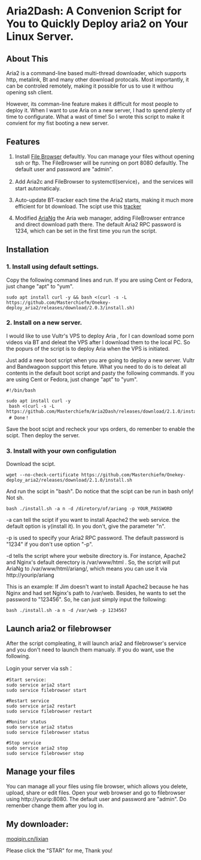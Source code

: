 # Aria2Dash: A Convenion Script for You to Quickly Deploy aria2 on Your Linux Server.


## About This
Aria2 is a command-line based multi-thread downloader, which supports http, metalink, Bt and many other download protocals. Most importantly, it can be controled remotely, making it possible for us to use it withou opening ssh client. 

However, its comman-line feature makes it difficult for most people to deploy it. When I want to use Aria on a new server, I had to spend plenty of time to configurate. What a wast of time! So I wrote this script to make it convient for my fist booting a new server.

## Features
1. Install [File Browser](https://filebrowser.xyz) defaultly. You can manage your files without opening ssh or ftp. The FileBrowser will be running on port 8080 defaultly. The default user and password are "admin".

2. Add Aria2c and FileBrowser to systemctl(service)，and the services will start automaticaly.

3. Auto-update BT-tracker each time the Aria2 starts, making it much more efficient for bt download. The scipt use this [tracker](https://raw.githubusercontent.com/ngosang/trackerslist/master/trackers_all.txt)

4. Modified [AriaNg](https://github.com/mayswind/AriaNg) the Aria web manager, adding FileBrowser entrance and direct download path there. The default Aria2 RPC password is 1234, which can be set in the first time you run the script. 


## Installation

### 1. Install using default settings.
Copy the following command lines and run. If you are using Cent or Fedora, just change "apt" to "yum".

```
sudo apt install curl -y && bash <(curl -s -L https://github.com/Masterchiefm/Onekey-deploy_aria2/releases/download/2.0.3/install.sh)
```

### 2. Install on a new server.
I would like to use Vultr's VPS to deploy Aria , for I can download some porn videos via BT and deleat the VPS after I download them to the local PC. So the popurs of the script is to deploy Aria when the VPS is initiated.

Just add a new boot script when you are going to deploy a new server. Vultr and Bandwagoon support this feture. What you need to do is to deleat all contents in the default boot script and pasty the following commands.
If you are using Cent or Fedora, just change "apt" to "yum".


```
#!/bin/bash

sudo apt install curl -y
 bash <(curl -s -L https://github.com/Masterchiefm/Aria2Dash/releases/download/2.1.0/install.sh)
 # Done！
```
Save the boot scipt and recheck your vps orders, do remenber to enable the scipt. Then deploy the server. 

### 3. Install with your own configulation
Download the scipt.
```
wget --no-check-certificate https://github.com/Masterchiefm/Onekey-deploy_aria2/releases/download/2.1.0/install.sh
```
And run the scipt in "bash". Do notice that the scipt can be run in bash only! Not sh.
```
bash ./install.sh -a n -d /diretory/of/ariang -p YOUR_PASSWORD
```


-a can tell the scipt if you want to install Apache2 the web service. the default option is y(install it). In you don't, give the parameter "n".

-p is used to specify your Aria2 RPC password. The default password is "1234" if you don't use option "-p".

-d tells the script where your website directory is. For instance, Apache2 and Nginx's default derectory is /var/www/html . So, the script will put AriaNg to /var/www/html/ariang/, which means you can use it via http://yourip/ariang



This is an example:
If Jim doesn't want to install Apache2 because he has Nginx and had set Nginx's path to /var/web. Besides, he wants to set the password to "123456". So, he can just simply input the following:
```
bash ./install.sh -a n -d /var/web -p 1234567
```


## Launch aria2 or filebrowser
After the script compleating, it will launch aria2 and filebrowser's service and you don't need to launch them manualy. If you do want, use the following.

Login your server via ssh：
```
#Start service:
sudo service aria2 start
sudo service filebrowser start

#Restart service 
sudo service aria2 restart
sudo service filebrowser restart

#Monitor status
sudo service aria2 status
sudo service filebrowser status

#Stop service
sudo service aria2 stop
sudo service filebrowser stop
```

## Manage your files

You can manage all your files using file browser, which allows you delete, upload, share or edit files. Open your web browser and go to filebrowser using http://yourip:8080. The default user and password are "admin". Do remenber change them after you log in.



## My downloader:
[moqiqin.cn/lixian](https://moqiqin.cn/lixian)

Please click the "STAR" for me, Thank you!
